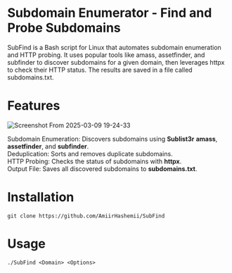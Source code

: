 # Subdomain Enumerator - Find and Probe Subdomains
SubFind is a Bash script for Linux that automates subdomain enumeration and HTTP probing. It uses popular tools like amass, assetfinder, and subfinder to discover subdomains for a given domain, then leverages httpx to check their HTTP status. The results are saved in a file called subdomains.txt.
    
# Features  
![Screenshot From 2025-03-09 19-24-33](https://github.com/user-attachments/assets/2e66573c-e143-4ac5-989f-50da88b2dbde)  

Subdomain Enumeration: Discovers subdomains using **Sublist3r** **amass**, **assetfinder**, and **subfinder**.  
Deduplication: Sorts and removes duplicate subdomains.  
HTTP Probing: Checks the status of subdomains with **httpx**.  
Output File: Saves all discovered subdomains to **subdomains.txt**.  


# Installation
```
git clone https://github.com/AmiirHashemii/SubFind
```

# Usage
```
./SubFind <Domain> <Options>
```
